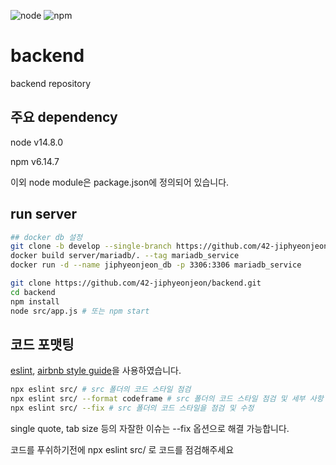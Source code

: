 ![node](https://img.shields.io/badge/node-v14.8.0-green) ![npm](https://img.shields.io/badge/npm-v6.14.7-green)

# backend

backend repository

## 주요 dependency

node v14.8.0

npm v6.14.7

이외 node module은 package.json에 정의되어 있습니다.

## run server 

```bash
## docker db 설정 
git clone -b develop --single-branch https://github.com/42-jiphyeonjeon/server.git
docker build server/mariadb/. --tag mariadb_service
docker run -d --name jiphyeonjeon_db -p 3306:3306 mariadb_service

git clone https://github.com/42-jiphyeonjeon/backend.git
cd backend
npm install
node src/app.js # 또는 npm start
```

## 코드 포맷팅

[eslint](https://eslint.org/), [airbnb style guide](https://github.com/tipjs/javascript-style-guide)을 사용하였습니다.

``` bash 
npx eslint src/ # src 폴더의 코드 스타일 점검
npx eslint src/ --format codeframe # src 폴더의 코드 스타일 점검 및 세부 사항 출력
npx eslint src/ --fix # src 폴더의 코드 스타일을 점검 및 수정
```

single quote, tab size 등의 자잘한 이슈는 --fix 옵션으로 해결 가능합니다. 

코드를 푸쉬하기전에 npx eslint src/ 로 코드를 점검해주세요

